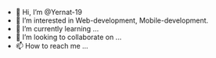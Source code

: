 - 👋 Hi, I’m @Yernat-19
- 👀 I’m interested in Web-development, Mobile-development.
- 🌱 I’m currently learning ...
- 💞️ I’m looking to collaborate on ...
- 📫 How to reach me ...

<!---
Yernat-19/Yernat-19 is a ✨ special ✨ repository because its `README.md` (this file) appears on your GitHub profile.
You can click the Preview link to take a look at your changes.
--->
